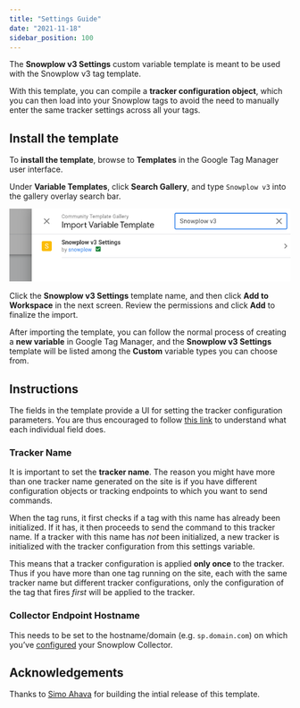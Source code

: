 ```yaml
---
title: "Settings Guide"
date: "2021-11-18"
sidebar_position: 100
---
```


The **Snowplow v3 Settings** custom variable template is meant to be used with the Snowplow v3 tag template.

With this template, you can compile a **tracker configuration object**, which you can then load into your Snowplow tags to avoid the need to manually enter the same tracker settings across all your tags.

## Install the template

To **install the template**, browse to **Templates** in the Google Tag Manager user interface.

Under **Variable Templates**, click **Search Gallery**, and type `Snowplow v3` into the gallery overlay search bar.

![search Snowplow v3 Settings in GTM gallery](images/search_snowplow_v3_settings.png)

Click the **Snowplow v3 Settings** template name, and then click **Add to Workspace** in the next screen. Review the permissions and click **Add** to finalize the import.

After importing the template, you can follow the normal process of creating a **new variable** in Google Tag Manager, and the **Snowplow v3 Settings** template will be listed among the **Custom** variable types you can choose from.

## Instructions

The fields in the template provide a UI for setting the tracker configuration parameters. You are thus encouraged to follow [this link](/docs/collecting-data/collecting-from-own-applications/javascript-trackers/javascript-tracker/javascript-tracker-v3/tracker-setup/initialization-options/index.md) to understand what each individual field does.

### Tracker Name

It is important to set the **tracker name**. The reason you might have more than one tracker name generated on the site is if you have different configuration objects or tracking endpoints to which you want to send commands.

When the tag runs, it first checks if a tag with this name has already been initialized. If it has, it then proceeds to send the command to this tracker name. If a tracker with this name has _not_ been initialized, a new tracker is initialized with the tracker configuration from this settings variable.

This means that a tracker configuration is applied **only once** to the tracker. Thus if you have more than one tag running on the site, each with the same tracker name but different tracker configurations, only the configuration of the tag that fires _first_ will be applied to the tracker.

### Collector Endpoint Hostname

This needs to be set to the hostname/domain (e.g. `sp.domain.com`) on which you’ve [configured](/docs/collecting-data/configuring-collector/index.md) your Snowplow Collector.

## Acknowledgements

Thanks to [Simo Ahava](https://www.simoahava.com/) for building the intial release of this template.
